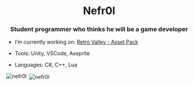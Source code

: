<h1 align="center">Nefr0l</h1>
<h3 align="center">Student programmer who thinks he will be a game developer</h3>

- I’m currently working on: [Retro Valley - Asset Pack](https://github.com/Nefr0l/retrovalley-assetpack)

- Tools: Unity, VSCode, Aseprite
- Languages: C#, C++, Lua

<p align="left">
</p>



<p><img align="left" src="https://github-readme-stats.vercel.app/api/top-langs?username=nefr0l&show_icons=true&locale=en&layout=compact" alt="nefr0l" /></p>

<p>&nbsp;<img align="center" src="https://github-readme-stats.vercel.app/api?username=nefr0l&show_icons=true&locale=en" alt="nefr0l" /></p>

